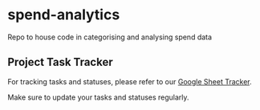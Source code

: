 # spend-analytics
Repo to house code in categorising and analysing spend data

## Project Task Tracker

For tracking tasks and statuses, please refer to our [Google Sheet Tracker](https://docs.google.com/spreadsheets/d/your-sheet-id/edit?usp=sharing).

Make sure to update your tasks and statuses regularly.